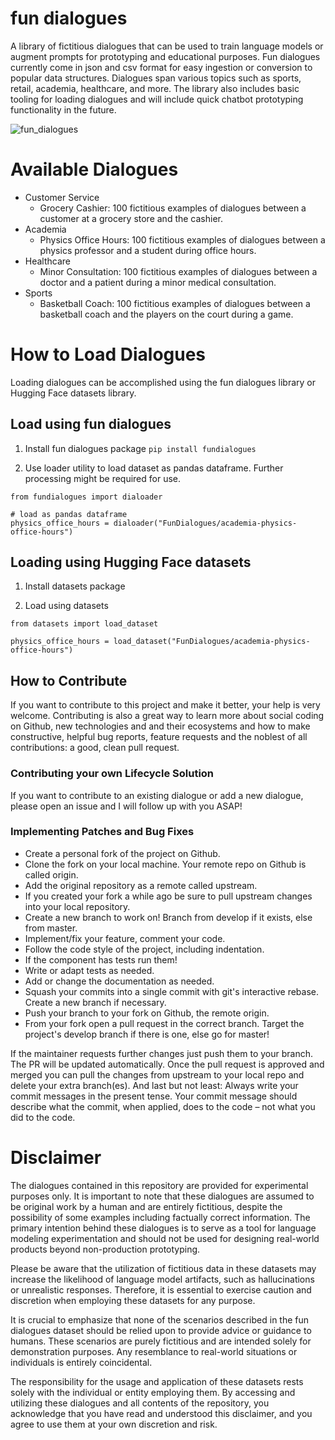 # fun dialogues
A library of fictitious dialogues that can be used to train language models or augment prompts for prototyping and educational purposes. Fun dialogues currently come in json and csv format for easy ingestion or conversion to popular data structures. Dialogues span various topics such as sports, retail, academia, healthcare, and more. The library also includes basic tooling for loading dialogues and will include quick chatbot prototyping functionality in the future.

![fun_dialogues](https://github.com/eduand-alvarez/fun-dialogues/assets/57263404/b4a29056-5220-4299-9a15-50beca4bdc1c)

# Available Dialogues
- Customer Service
  - Grocery Cashier: 100 fictitious examples of dialogues between a customer at a grocery store and the cashier.
- Academia
  - Physics Office Hours: 100 fictitious examples of dialogues between a physics professor and a student during office hours. 
- Healthcare
  - Minor Consultation: 100 fictitious examples of dialogues between a doctor and a patient during a minor medical consultation.
- Sports
  - Basketball Coach: 100 fictitious examples of dialogues between a basketball coach and the players on the court during a game.
 
# How to Load Dialogues
Loading dialogues can be accomplished using the fun dialogues library or Hugging Face datasets library. 

## Load using fun dialogues

1. Install fun dialogues package
`pip install fundialogues`

2. Use loader utility to load dataset as pandas dataframe. Further processing might be required for use.
```
from fundialogues import dialoader

# load as pandas dataframe
physics_office_hours = dialoader("FunDialogues/academia-physics-office-hours")
```

## Loading using Hugging Face datasets

1. Install datasets package

2. Load using datasets
```
from datasets import load_dataset

physics_office_hours = load_dataset("FunDialogues/academia-physics-office-hours")
```

## How to Contribute
If you want to contribute to this project and make it better, your help is very welcome. Contributing is also a great way to learn more about social coding on Github, new technologies and and their ecosystems and how to make constructive, helpful bug reports, feature requests and the noblest of all contributions: a good, clean pull request.

### Contributing your own Lifecycle Solution
If you want to contribute to an existing dialogue or add a new dialogue, please open an issue and I will follow up with you ASAP!

### Implementing Patches and Bug Fixes

- Create a personal fork of the project on Github.
- Clone the fork on your local machine. Your remote repo on Github is called origin.
- Add the original repository as a remote called upstream.
- If you created your fork a while ago be sure to pull upstream changes into your local repository.
- Create a new branch to work on! Branch from develop if it exists, else from master.
- Implement/fix your feature, comment your code.
- Follow the code style of the project, including indentation.
- If the component has tests run them!
- Write or adapt tests as needed.
- Add or change the documentation as needed.
- Squash your commits into a single commit with git's interactive rebase. Create a new branch if necessary.
- Push your branch to your fork on Github, the remote origin.
- From your fork open a pull request in the correct branch. Target the project's develop branch if there is one, else go for master!

If the maintainer requests further changes just push them to your branch. The PR will be updated automatically.
Once the pull request is approved and merged you can pull the changes from upstream to your local repo and delete your extra branch(es).
And last but not least: Always write your commit messages in the present tense. Your commit message should describe what the commit, when applied, does to the code – not what you did to the code.

# Disclaimer

The dialogues contained in this repository are provided for experimental purposes only. It is important to note that these dialogues are assumed to be original work by a human and are entirely fictitious, despite the possibility of some examples including factually correct information. The primary intention behind these dialogues is to serve as a tool for language modeling experimentation and should not be used for designing real-world products beyond non-production prototyping.

Please be aware that the utilization of fictitious data in these datasets may increase the likelihood of language model artifacts, such as hallucinations or unrealistic responses. Therefore, it is essential to exercise caution and discretion when employing these datasets for any purpose.

It is crucial to emphasize that none of the scenarios described in the fun dialogues dataset should be relied upon to provide advice or guidance to humans. These scenarios are purely fictitious and are intended solely for demonstration purposes. Any resemblance to real-world situations or individuals is entirely coincidental.

The responsibility for the usage and application of these datasets rests solely with the individual or entity employing them. By accessing and utilizing these dialogues and all contents of the repository, you acknowledge that you have read and understood this disclaimer, and you agree to use them at your own discretion and risk.
